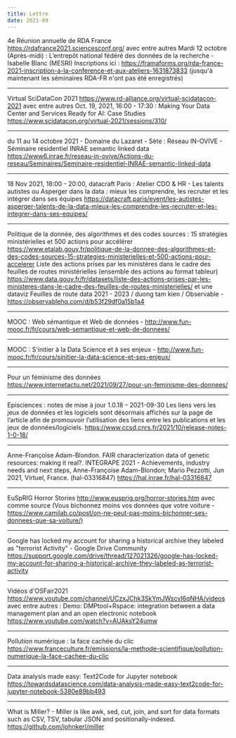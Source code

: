 ```yaml
---
title: Lettre
date: 2021-09
---
```


4e Réunion annuelle de RDA France
https://rdafrance2021.sciencesconf.org/
avec entre autres
    Mardi 12 octobre (Après-midi) : L’entrepôt national fédéré des données de la recherche -  Isabelle Blanc (MESRI)
    Inscriptions ici : https://framaforms.org/rda-france-2021-inscription-a-la-conference-et-aux-ateliers-1631873833
    (jusqu'à maintenant les séminaires RDA-FR n'ont pas été enregistrés)

--------------------

Virtual SciDataCon 2021
https://www.rd-alliance.org/virtual-scidatacon-2021
avec entre autres
    Oct. 19, 2021, 16:00 - 17:30 : Making Your Data Center and Services Ready for AI: Case Studies
    https://www.scidatacon.org/virtual-2021/sessions/310/

--------------------

du 11 au 14 octobre 2021 - Domaine du Lazaret - Sète : Réseau IN-OVIVE - Séminaire résidentiel INRAE semantic linked data
https://www6.inrae.fr/reseau-in-ovive/Actions-du-reseau/Seminaires/Seminaire-residentiel-INRAE-semantic-linked-data

--------------------

18 Nov 2021, 18:00 - 20:00, datacraft Paris : Atelier CDO & HR - Les talents autistes ou Asperger dans la data : mieux les comprendre, les recruter et les intégrer dans ses équipes
https://datacraft.paris/event/les-autistes-asperger-talents-de-la-data-mieux-les-comprendre-les-recruter-et-les-integrer-dans-ses-equipes/

--------------------

Politique de la donnée, des algorithmes et des codes sources : 15 stratégies ministérielles et 500 actions pour accélérer
https://www.etalab.gouv.fr/politique-de-la-donnee-des-algorithmes-et-des-codes-sources-15-strategies-ministerielles-et-500-actions-pour-accelerer
    Liste des actions prises par les ministères dans le cadre des feuilles de routes ministérielles (ensemble des actions au format tableur)
    https://www.data.gouv.fr/fr/datasets/liste-des-actions-prises-par-les-ministeres-dans-le-cadre-des-feuilles-de-routes-ministerielles/
    et une dataviz
    Feuilles de route data 2021 - 2023 / duong tam kien / Observable - https://observablehq.com/d/b53f29df0a15b1a4

--------------------

MOOC : Web sémantique et Web de données - http://www.fun-mooc.fr/fr/cours/web-semantique-et-web-de-donnees/

--------------------

MOOC : S'initier à la Data Science et à ses enjeux - http://www.fun-mooc.fr/fr/cours/sinitier-la-data-science-et-ses-enjeux/

--------------------

Pour un féminisme des données
https://www.internetactu.net/2021/09/27/pour-un-feminisme-des-donnees/

--------------------

Episciences : notes de mise à jour 1.0.18 – 2021-09-30
Les liens vers les jeux de données et les logiciels sont désormais affichés sur la page de l’article afin de promouvoir l’utilisation des liens entre les publications et les jeux de données/logiciels.
https://www.ccsd.cnrs.fr/2021/10/release-notes-1-0-18/

--------------------

Anne-Françoise Adam-Blondon. FAIR characterization data of genetic resources: making it real?. INTEGRAPE 2021 - Achievements, industry needs and next steps, Anne-Françoise Adam-Blondon; Mario Pezzotti, Jun 2021, Virtuel, France. (hal-03316847)
https://hal.inrae.fr/hal-03316847

--------------------

EuSpRIG Horror Stories
http://www.eusprig.org/horror-stories.htm
    avec comme source (Vous bichonnez moins vos données que votre voiture - https://www.camilab.co/post/on-ne-peut-pas-moins-bichonner-ses-donnees-que-sa-voiture/)

--------------------

Google has locked my account for sharing a historical archive they labeled as "terrorist Activity" - Google Drive Community
https://support.google.com/drive/thread/127021326/google-has-locked-my-account-for-sharing-a-historical-archive-they-labeled-as-terrorist-activity

--------------------

Vidéos d'OSFair2021
https://www.youtube.com/channel/UCzxJChk3SkYmJWscvI6qNHA/videos
avec entre autres :
    Demo: DMPtool+Rspace: integration between a data management plan and an open electronic notebook
    https://www.youtube.com/watch?v=AUAksY24umw

--------------------

Pollution numérique : la face cachée du clic
https://www.franceculture.fr/emissions/la-methode-scientifique/pollution-numerique-la-face-cachee-du-clic

--------------------

Data analysis made easy: Text2Code for Jupyter notebook
https://towardsdatascience.com/data-analysis-made-easy-text2code-for-jupyter-notebook-5380e89bb493

--------------------

What is Miller? - Miller is like awk, sed, cut, join, and sort for data formats such as CSV, TSV, tabular JSON and positionally-indexed.
https://github.com/johnkerl/miller

